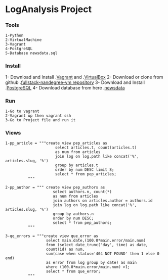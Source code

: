 # LogAnalysis Project

### Tools 
```
1-Python 
2-VirtualMachine
3-Vagrant 
4-PostgreSQL
5-Database newsdata.sql
```
### Install

1- Download and Install .[Vagrant](https://www.vagrantup.com/) and .[VirtualBox](https://www.virtualbox.org/)
2- Download or clone from github .[fullstack-nandegree-vm repository](https://github.com/udacity/fullstack-nanodegree-vm)
3- Download and Install .[PostgreSQL](https://www.postgresql.org/download/)
4- Download database from here .[newsdata](https://d17h27t6h515a5.cloudfront.net/topher/2016/August/57b5f748_newsdata/newsdata.zip)

### Run 
```
1-Go to vagrant
2-Vagrant up then vagrant ssh
3-Go to Project file and run it 
```

### Views 
```
1-pp_article = """create view pep_articles as
                      select articles.t, count(articles.t)
                      as num from articles
                      join log on log.path like concat('%', articles.slug, '%')
                      group by articles.t
                      order by num DESC limit 8;
                      select * from pep_articles;
          """
                      
2-pp_author = """ create view pep_authors as
                     select authors.n, count(*)
                     as num from articles
                     join authors on articles.author = authors.id
                     join log on log.path like concat('%', articles.slug, '%')
                     group by authors.n
                     order by num DESC;
                     select * from pep_authors;
          """ 
                     
3-qq_errors = """create view que_error as
                  select main.date,(100.0*main.error/main.num)
                  from (select date_trunc('day', time) as date,
                  count(id) as num,
                  sum(case when status='404 NOT FOUND' then 1 else 0 end)
                  as error from log group by date) as main
                  where (100.0*main.error/main.num) >1;
                  select * from que_error;
          """

```
